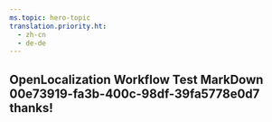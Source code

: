 ```yaml
---
ms.topic: hero-topic
translation.priority.ht: 
  - zh-cn
  - de-de
---
```

## OpenLocalization Workflow Test MarkDown 00e73919-fa3b-400c-98df-39fa5778e0d7 thanks!
